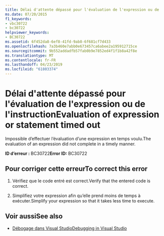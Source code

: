 ```yaml
---
title: Délai d'attente dépassé pour l'évaluation de l'expression ou de l'instruction
ms.date: 07/20/2015
f1_keywords:
- vbc30722
- bc30722
helpviewer_keywords:
- BC30722
ms.assetid: 6f452da8-6ef8-41fd-9ab8-6f681cf7d433
ms.openlocfilehash: 7a3b460e7abb0e673457ca6abee2a195912715ce
ms.sourcegitcommit: 9b552addadfb57fab0b9e7852ed4f1f1b8a42f8e
ms.translationtype: MT
ms.contentlocale: fr-FR
ms.lasthandoff: 04/23/2019
ms.locfileid: "61803374"
---
```

# <a name="evaluation-of-expression-or-statement-timed-out"></a><span data-ttu-id="4c633-102">Délai d'attente dépassé pour l'évaluation de l'expression ou de l'instruction</span><span class="sxs-lookup"><span data-stu-id="4c633-102">Evaluation of expression or statement timed out</span></span>
<span data-ttu-id="4c633-103">Impossible d’effectuer l’évaluation d’une expression en temps voulu.</span><span class="sxs-lookup"><span data-stu-id="4c633-103">The evaluation of an expression did not complete in a timely manner.</span></span>  
  
 <span data-ttu-id="4c633-104">**ID d’erreur :** BC30722</span><span class="sxs-lookup"><span data-stu-id="4c633-104">**Error ID:** BC30722</span></span>  
  
## <a name="to-correct-this-error"></a><span data-ttu-id="4c633-105">Pour corriger cette erreur</span><span class="sxs-lookup"><span data-stu-id="4c633-105">To correct this error</span></span>  
  
1. <span data-ttu-id="4c633-106">Vérifiez que le code entré est correct.</span><span class="sxs-lookup"><span data-stu-id="4c633-106">Verify that the entered code is correct.</span></span>  
  
2. <span data-ttu-id="4c633-107">Simplifiez votre expression afin qu’elle prend moins de temps à exécuter.</span><span class="sxs-lookup"><span data-stu-id="4c633-107">Simplify your expression so that it takes less time to execute.</span></span>  
  
## <a name="see-also"></a><span data-ttu-id="4c633-108">Voir aussi</span><span class="sxs-lookup"><span data-stu-id="4c633-108">See also</span></span>

- [<span data-ttu-id="4c633-109">Débogage dans Visual Studio</span><span class="sxs-lookup"><span data-stu-id="4c633-109">Debugging in Visual Studio</span></span>](/visualstudio/debugger/debugging-in-visual-studio)
